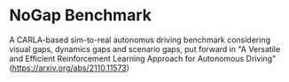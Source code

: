 # NoGap Benchmark
A CARLA-based sim-to-real autonomus driving benchmark considering visual gaps, dynamics gaps and scenario gaps, put forward in "A Versatile and Efficient Reinforcement Learning Approach for Autonomous Driving" (https://arxiv.org/abs/2110.11573)
